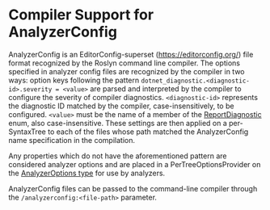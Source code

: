Compiler Support for AnalyzerConfig
===================================

AnalyzerConfig is an EditorConfig-superset (https://editorconfig.org/) file
format recognized by the Roslyn command line compiler. The options specified
in analyzer config files are recognized by the compiler in two ways: option
keys following the pattern `dotnet_diagnostic.<diagnostic-id>.severity =
<value>` are parsed and interpreted by the compiler to configure the severity
of compiler diagnostics. `<diagnostic-id>` represents the diagnostic ID
matched by the compiler, case-insensitively, to be configured. `<value>` must
be the name of a member of the
[ReportDiagnostic](../../src/Compilers/Core/Portable/Diagnostic/ReportDiagnostic.cs)
enum, also case-insensitive. These settings are then applied on a
per-SyntaxTree to each of the files whose path matched the AnalyzerConfig
name specification in the compilation.

Any properties which do not have the aforementioned pattern are considered
analyzer options and are placed in a PerTreeOptionsProvider on the
[AnalyzerOptions
type](../../src/Compilers/Core/Portable/DiagnosticAnalyzer/AnalyzerOptions.cs) for
use by analyzers.

AnalyzerConfig files can be passed to the command-line compiler through the
`/analyzerconfig:<file-path>` parameter.